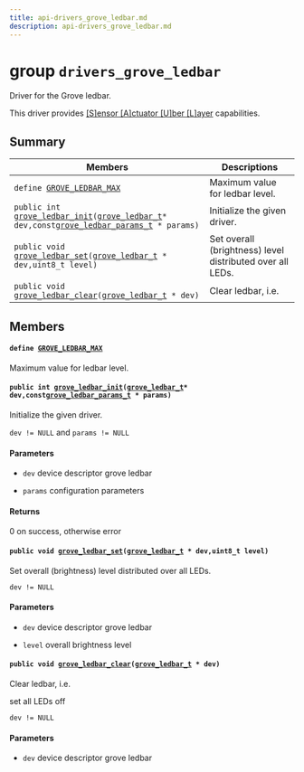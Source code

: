```yaml
---
title: api-drivers_grove_ledbar.md
description: api-drivers_grove_ledbar.md
---
```

# group `drivers_grove_ledbar` 

Driver for the Grove ledbar.

This driver provides [[S]ensor [A]ctuator [U]ber [L]ayer](./doc/starlight-docs/src/content/docs/apidoc/api-undefined.md#group__drivers__saul) capabilities.

## Summary

 Members                        | Descriptions                                
--------------------------------|---------------------------------------------
`define `[`GROVE_LEDBAR_MAX`](#group__drivers__grove__ledbar_1gaa815e75e8c2edda30674b85cffeb39c3)            | Maximum value for ledbar level.
`public int `[`grove_ledbar_init`](#group__drivers__grove__ledbar_1gadf84cba4c8df19333523a1e19f6fa9a8)`(`[`grove_ledbar_t`](./doc/starlight-docs/src/content/docs/apidoc/api-undefined.md#group__drivers__grove__ledbar_1ga89e668b7f4a5b3ee1c2ce6ee13d8182d)` * dev,const `[`grove_ledbar_params_t`](./doc/starlight-docs/src/content/docs/apidoc/api-undefined.md#group__drivers__grove__ledbar_1gaf6aa60c78ac6e130e77bb5b5095b2ad9)` * params)`            | Initialize the given driver.
`public void `[`grove_ledbar_set`](#group__drivers__grove__ledbar_1ga22e63caa0fb0b02520f554413b5e7f1c)`(`[`grove_ledbar_t`](./doc/starlight-docs/src/content/docs/apidoc/api-undefined.md#group__drivers__grove__ledbar_1ga89e668b7f4a5b3ee1c2ce6ee13d8182d)` * dev,uint8_t level)`            | Set overall (brightness) level distributed over all LEDs.
`public void `[`grove_ledbar_clear`](#group__drivers__grove__ledbar_1ga5d44ff20423c91614c22d7f8f9590ac5)`(`[`grove_ledbar_t`](./doc/starlight-docs/src/content/docs/apidoc/api-undefined.md#group__drivers__grove__ledbar_1ga89e668b7f4a5b3ee1c2ce6ee13d8182d)` * dev)`            | Clear ledbar, i.e.

## Members

#### `define `[`GROVE_LEDBAR_MAX`](#group__drivers__grove__ledbar_1gaa815e75e8c2edda30674b85cffeb39c3) 

Maximum value for ledbar level.

#### `public int `[`grove_ledbar_init`](#group__drivers__grove__ledbar_1gadf84cba4c8df19333523a1e19f6fa9a8)`(`[`grove_ledbar_t`](./doc/starlight-docs/src/content/docs/apidoc/api-undefined.md#group__drivers__grove__ledbar_1ga89e668b7f4a5b3ee1c2ce6ee13d8182d)` * dev,const `[`grove_ledbar_params_t`](./doc/starlight-docs/src/content/docs/apidoc/api-undefined.md#group__drivers__grove__ledbar_1gaf6aa60c78ac6e130e77bb5b5095b2ad9)` * params)` 

Initialize the given driver.

`dev != NULL` and `params != NULL`

#### Parameters
* `dev` device descriptor grove ledbar 

* `params` configuration parameters

#### Returns
0 on success, otherwise error

#### `public void `[`grove_ledbar_set`](#group__drivers__grove__ledbar_1ga22e63caa0fb0b02520f554413b5e7f1c)`(`[`grove_ledbar_t`](./doc/starlight-docs/src/content/docs/apidoc/api-undefined.md#group__drivers__grove__ledbar_1ga89e668b7f4a5b3ee1c2ce6ee13d8182d)` * dev,uint8_t level)` 

Set overall (brightness) level distributed over all LEDs.

`dev != NULL`

#### Parameters
* `dev` device descriptor grove ledbar 

* `level` overall brightness level

#### `public void `[`grove_ledbar_clear`](#group__drivers__grove__ledbar_1ga5d44ff20423c91614c22d7f8f9590ac5)`(`[`grove_ledbar_t`](./doc/starlight-docs/src/content/docs/apidoc/api-undefined.md#group__drivers__grove__ledbar_1ga89e668b7f4a5b3ee1c2ce6ee13d8182d)` * dev)` 

Clear ledbar, i.e.

set all LEDs off

`dev != NULL`

#### Parameters
* `dev` device descriptor grove ledbar


